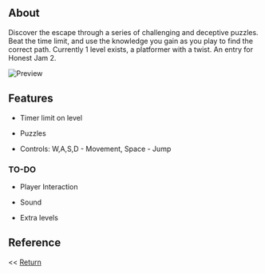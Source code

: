 ## About

Discover the escape through a series of challenging and deceptive puzzles. Beat the time limit, and use the knowledge you gain as you play to find the correct path. Currently 1 level exists, a platformer with a twist.
An entry for Honest Jam 2.

![Preview](/GetOutPreview.gif)

## Features

- Timer limit on level

- Puzzles

- Controls: W,A,S,D - Movement, Space - Jump

### TO-DO

- Player Interaction

- Sound

- Extra levels

## Reference



<< [Return](https://chriswestwood.github.io/)
